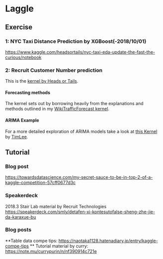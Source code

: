 # Laggle

## Exercise
### 1: NYC Taxi Distance Prediction by XGBoost(-2018/10/01)  
https://www.kaggle.com/headsortails/nyc-taxi-eda-update-the-fast-the-curious/notebook  

### 2: Recruit Customer Number prediction   
This is the [kernel by Heads or Tails](https://www.kaggle.com/headsortails/be-my-guest-recruit-restaurant-eda/data).  

#### Forecasting methods  
The kernel sets out by borrowing heavily from the explanations and methods outlined in my [WikiTrafficForecast kernel](https://www.kaggle.com/headsortails/wiki-traffic-forecast-exploration-wtf-eda).  

#### ARIMA Example  
For a more detailed exploration of ARIMA models take a look at [this Kernel](https://www.kaggle.com/timolee/feeling-hungry-a-beginner-s-guide-to-arima-models) by [TimLee](https://www.kaggle.com/timolee).  



## Tutorial
### Blog post
https://towardsdatascience.com/my-secret-sauce-to-be-in-top-2-of-a-kaggle-competition-57cff0677d3c  

### Speakerdeck
2018.3 Stair Lab material by Recruit Technologies  
https://speakerdeck.com/smly/detafen-xi-kontesutofalse-sheng-zhe-jie-da-karaxue-bu  

### Blog posts
**Table data compe tips: https://naotaka1128.hatenadiary.jp/entry/kaggle-compe-tips **
Tutorial material by curry: https://note.mu/currypurin/n/nf390914c721e   
